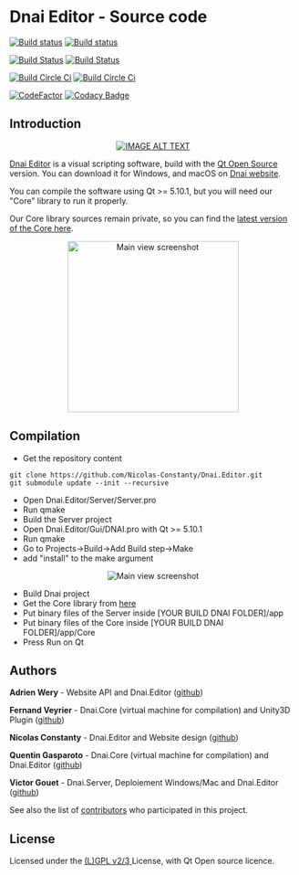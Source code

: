 # Dnai Editor - Source code

[![Build status](https://ci.appveyor.com/api/projects/status/gjcxsjh80jo76coe/branch/master?svg=true&passingText=master%20-%20Windows%2010%20-%20passing&pendingText=master%20-%20Windows%2010%20-%20pending&failingText=master%20-%20Windows%2010%20-%20failing)](https://ci.appveyor.com/project/Nicolas-Constanty/dnai-editor/branch/master)
[![Build status](https://ci.appveyor.com/api/projects/status/gjcxsjh80jo76coe/branch/develop?svg=true&passingText=develop%20-%20Windows%2010%20-%20passing&pendingText=develop%20-%20Windows%2010%20-%20pending&failingText=develop%20-%20Windows%2010%20-%20failing)](https://ci.appveyor.com/project/Nicolas-Constanty/dnai-editor/branch/develop)

[![Build Status](https://img.shields.io/travis/Nicolas-Constanty/Dnai.Editor/master.svg?label=master%20-%20MacOS)](https://travis-ci.org/Nicolas-Constanty/Dnai.Editor)
[![Build Status](https://img.shields.io/travis/Nicolas-Constanty/Dnai.Editor/develop.svg?label=develop%20-%20MacOS)](https://travis-ci.org/Nicolas-Constanty/Dnai.Editor)

[![Build Circle Ci](https://img.shields.io/circleci/project/github/Nicolas-Constanty/Dnai.Editor/master.svg?label=master%20-%20Ubuntu)](https://circleci.com/gh/Nicolas-Constanty/Duly-GUI/tree/master)
[![Build Circle Ci](https://img.shields.io/circleci/project/github/Nicolas-Constanty/Dnai.Editor/develop.svg?label=develop%20-%20Ubuntu)](https://circleci.com/gh/Nicolas-Constanty/Duly-GUI/tree/develop)

[![CodeFactor](https://www.codefactor.io/repository/github/nicolas-constanty/dnai.editor/badge)](https://www.codefactor.io/repository/github/nicolas-constanty/dnai.editor)
[![Codacy Badge](https://api.codacy.com/project/badge/Grade/f5ad248cb0884d53a206b12154e3295b)](https://www.codacy.com/app/nicolas.constanty/Dnai.Editor?utm_source=github.com&amp;utm_medium=referral&amp;utm_content=Nicolas-Constanty/Dnai.Editor&amp;utm_campaign=Badge_Grade)

## Introduction

<div align="center">
  <a href="https://www.youtube.com/watch?v=7lFM3htAfNI"><img src="https://raw.githubusercontent.com/Nicolas-Constanty/Dnai.Editor/master/images/youtube_demo.jpg" alt="IMAGE ALT TEXT"></a>
</div>

[Dnai Editor](https://code.visualstudio.com) is a visual scripting software,
 build with the [Qt Open Source](https://www.qt.io/download-qt-installer) version.
 You can download it for Windows, and macOS on [Dnai website](https://dnai.io).

You can compile the software using Qt >= 5.10.1, but you will need our "Core" library to run it properly.

Our Core library sources remain private, so you can find the [latest version of the Core here](https://github.com/Nicolas-Constanty/Dnai.Editor/releases).

<p align="center">
  <img alt="Main view screenshot" src="https://raw.githubusercontent.com/Nicolas-Constanty/Dnai.Editor/master/images/mainview.png" height="300">
</p>

## Compilation

- Get the repository content
```
git clone https://github.com/Nicolas-Constanty/Dnai.Editor.git
git submodule update --init --recursive
```
- Open Dnai.Editor/Server/Server.pro
- Run qmake
- Build the Server project
- Open Dnai.Editor/Gui/DNAI.pro with Qt >= 5.10.1
- Run qmake
- Go to Projects->Build->Add Build step->Make
- add "install" to the make argument
<p align="center">
  <img alt="Main view screenshot" src="https://raw.githubusercontent.com/Nicolas-Constanty/Dnai.Editor/master/images/qmakeinstall.png">
</p>

- Build Dnai project
- Get the Core library from [here](https://github.com/Nicolas-Constanty/Dnai.Editor/releases)
- Put binary files of the Server inside [YOUR BUILD DNAI FOLDER]/app
- Put binary files of the Core inside [YOUR BUILD DNAI FOLDER]/app/Core
- Press Run on Qt

## Authors

**Adrien Wery** - Website API and Dnai.Editor ([github](https://github.com/Adpa18))

**Fernand Veyrier** - Dnai.Core (virtual machine for compilation) and Unity3D Plugin ([github](https://github.com/FernandVEYRIER))

**Nicolas Constanty** - Dnai.Editor and Website design ([github](https://github.com/Nicolas-Constanty))

**Quentin Gasparoto** - Dnai.Core (virtual machine for compilation) and Dnai.Editor ([github](https://github.com/GasparQ))

**Victor Gouet** - Dnai.Server, Deploiement Windows/Mac and Dnai.Editor ([github](https://github.com/Gouet))

See also the list of [contributors](https://github.com/Nicolas-Constanty/Dnai.Editor/graphs/contributors) who participated in this project.

## License

Licensed under the [(L)GPL v2/3 ](https://github.com/Nicolas-Constanty/Dnai.Editor/blob/master/LICENSE) License, with Qt Open source licence.

